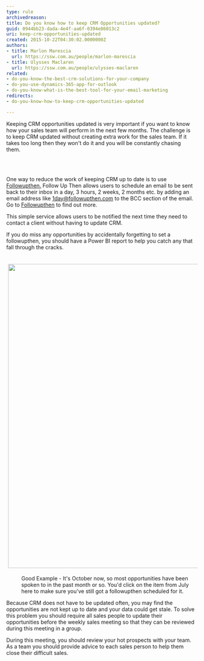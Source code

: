 ```yaml
---
type: rule
archivedreason: 
title: Do you know how to keep CRM Opportunities updated?
guid: 0944bb23-dada-4e4f-aa6f-0394e86013c2
uri: keep-crm-opportunities-updated
created: 2015-10-22T04:30:02.0000000Z
authors:
- title: Marlon Marescia
  url: https://ssw.com.au/people/marlon-marescia
- title: Ulysses Maclaren
  url: https://ssw.com.au/people/ulysses-maclaren
related:
- do-you-know-the-best-crm-solutions-for-your-company
- do-you-use-dynamics-365-app-for-outlook
- do-you-know-what-is-the-best-tool-for-your-email-marketing
redirects:
- do-you-know-how-to-keep-crm-opportunities-updated

---
```



<p>Keeping CRM opportunities updated is very important if you want to know how your sales team will perform in the next few months. The challenge is to keep CRM updated without creating extra work for the sales team. If it takes too long then they won't do it and you will be constantly chasing them.<br></p>
<br><excerpt class='endintro'></excerpt><br>
<p>One way to reduce the work of keeping CRM up to date is to use <a href="https&#58;//www.followupthen.com/">Followupthen.</a>&#160;Follow Up Then allows users to schedule an email to be sent back to their inbox&#160;in a day, 3 hours,&#160;2 weeks, 2 months etc. by&#160;adding an email address like <a href="mailto&#58;oneday@followupthen.com">1day@followupthen.com</a> to the BCC section of the email. Go to <a href="https&#58;//www.followupthen.com/">Followupthen</a> to find out more.<br></p><p>This simple service allows users to be notified the next time they need to contact a client without having to update CRM.<br></p><p>If you do miss any opportunities by accidentally forgett​ing to set a followupthen, you should have a Power BI report to help you catch any that fall through the cracks.<br></p><p>​<img src="/PublishingImages/Neglected%20Opportunities.jpg" alt="" style="margin&#58;5px;width&#58;808px;" /></p><dd class="ssw15-rteElement-FigureGood">​Good ​​Example -​​​ It's October now, so&#160;most&#160;opportunities have been spoken to in the past month or so. You'd click on the item from July here to make sure you've still got a followupthen scheduled for it.​​​</dd><p>Because CRM does not have to be updated often, you may find the opportunities are not&#160;kept up to date and your data could get stale. To solve this problem you should require all sales people to update their opportunities before the weekly sales meeting so that they can be reviewed during this meeting&#160;in a group.</p><p>During this meeting, you should review your hot prospects with your team. As a team you should provide advice to each sales person to help them close their difficult sales.​<br></p>


